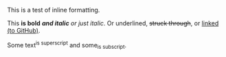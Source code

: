 This is a test of inline formatting.

This **is bold** **_and italic_** _or just italic_. Or underlined, ~~struck through~~, or [linked (to GitHub)](https://github.com/).

Some text<sup>is superscript</sup> and some<sub>is subscript</sub>.
